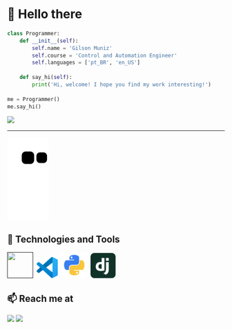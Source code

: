 # 👋 Hello there

``` python
class Programmer:
    def __init__(self):
        self.name = 'Gilson Muniz'
        self.course = 'Control and Automation Engineer'
        self.languages = ['pt_BR', 'en_US']

    def say_hi(self):
        print('Hi, welcome! I hope you find my work interesting!')

me = Programmer()
me.say_hi()
```

![](https://media.giphy.com/media/qgQUggAC3Pfv687qPC/giphy.gif)

---------------------------------------------------------------------------------------------------------------------------------------------

![Snake animation](https://github.com/GilsonMuniz/GilsonMuniz/blob/output/github-contribution-grid-snake.svg)


## 🔧 Technologies and Tools

<div>
    <a href=""><img src="https://resources.jetbrains.com/storage/products/company/brand/logos/PyCharm_icon.svg?_gl=1*scpg7d*_ga*ODk5NTU2OTEuMTYxODYxMTMwMw..*_ga_9J976DJZ68*MTY3MjkyODY1OC4xLjEuMTY3MjkyODY3OS4wLjAuMA..&_ga=2.19777336.1222848869.1672928659-89955691.1618611303" width="60" height="60"></a>&nbsp;
    <a href="" target="_blank"><img src="https://github.com/GilsonMuniz/GilsonMuniz/blob/main/images/vscode.svg" target="_blank" width="49" height="49"></a>&nbsp;
    <a href="" target="_blank"><img src="https://github.com/GilsonMuniz/GilsonMuniz/blob/main/images/python.png" target="_blank" width="60" height="60"></a>&nbsp;
    <a href="" target="_blank"><img <img src="https://github.com/GilsonMuniz/GilsonMuniz/blob/main/images/djangoproject.svg" target="_blank" width="58" height="58"></a>
</div>


## 📫 Reach me at 

<div>
    <a href = "mailto:gilsonj725@gmail.com"><img src="https://img.shields.io/badge/Gmail-D14836?style=for-the-badge&logo=gmail&logoColor=white" target="_blank"></a>
    <a href="https://www.linkedin.com/in/GilsonMuniz" target="_blank"><img src="https://img.shields.io/badge/-LinkedIn-%230077B5?style=for-the-badge&logo=linkedin&logoColor=white" target="_blank"></a>   
</div>
